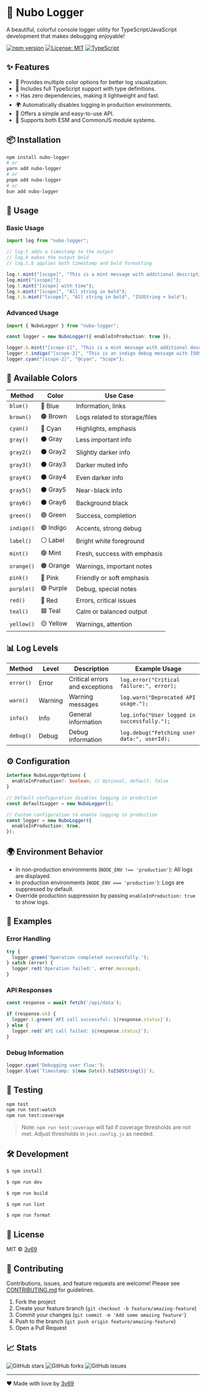 # 🌈 Nubo Logger

A beautiful, colorful console logger utility for TypeScript/JavaScript development that makes debugging enjoyable!

[![npm version](https://badge.fury.io/js/nubo-logger.svg)](https://badge.fury.io/js/nubo-logger) [![License: MIT](https://img.shields.io/badge/License-MIT-yellow.svg)](https://opensource.org/licenses/MIT) [![TypeScript](https://img.shields.io/badge/TypeScript-Ready-blue.svg)](https://www.typescriptlang.org/)

## ✨ Features

- 🎨 Provides multiple color options for better log visualization.  
- 🧠 Includes full TypeScript support with type definitions.  
- ⚡ Has zero dependencies, making it lightweight and fast.  
- 🌍 Automatically disables logging in production environments.  
- 🔧 Offers a simple and easy-to-use API.  
- 🔁 Supports both ESM and CommonJS module systems.  

## 📦 Installation

```bash
npm install nubo-logger
# or
yarn add nubo-logger
# or
pnpm add nubo-logger
# or
bun add nubo-logger
```

## 🚀 Usage

### Basic Usage

```ts
import log from "nubo-logger";

// log.t adds a timestamp to the output
// log.b makes the output bold
// log.t.b applies both timestamp and bold formatting

log.t.mint("[scope]", "This is a mint message with additional description");
log.mint("[scope]");
log.t.mint("[scope] with time");
log.b.mint("[scope]", "All string in bold");
log.t.b.mint("[scope]", "All string in bold", "ISOString + bold");
```

### Advanced Usage

```ts
import { NuboLogger } from "nubo-logger";

const logger = new NuboLogger({ enableInProduction: true });

logger.b.mint("[scope-2]", "This is a mint message with additional description");
logger.t.indigo("[scope-2]", "This is an indigo debug message with ISOString");
logger.cyan("[scope-2]", "@cyan", "Scope");
```

## 🎨 Available Colors

| Method      | Color    | Use Case                      |
|-------------|----------|-------------------------------|
| `blue()`    | 🔵 Blue  | Information, links            |
| `brown()`   | 🟤 Brown | Logs related to storage/files |
| `cyan()`    | 🔷 Cyan  | Highlights, emphasis          |
| `gray()`    | ⚫ Gray   | Less important info           |
| `gray2()`   | ⚫ Gray2  | Slightly darker info          |
| `gray3()`   | ⚫ Gray3  | Darker muted info             |
| `gray4()`   | ⚫ Gray4  | Even darker info              |
| `gray5()`   | ⚫ Gray5  | Near-black info               |
| `gray6()`   | ⚫ Gray6  | Background black              |
| `green()`   | 🟢 Green | Success, completion           |
| `indigo()`  | 🟣 Indigo| Accents, strong debug         |
| `label()`   | ⚪ Label | Bright white foreground       |
| `mint()`    | 🟢 Mint  | Fresh, success with emphasis  |
| `orange()`  | 🟠 Orange| Warnings, important notes     |
| `pink()`    | 🌸 Pink  | Friendly or soft emphasis     |
| `purple()`  | 🟣 Purple| Debug, special notes          |
| `red()`     | 🔴 Red   | Errors, critical issues       |
| `teal()`    | 🟦 Teal  | Calm or balanced output       |
| `yellow()`  | 🟡 Yellow| Warnings, attention           |

## 📊 Log Levels

| Method    | Level   | Description                   | Example Usage                              |
|-----------|---------|-------------------------------|--------------------------------------------|
| `error()` | Error   | Critical errors and exceptions| `log.error("Critical failure:", error);`  |
| `warn()`  | Warning | Warning messages              | `log.warn("Deprecated API usage.");`       |
| `info()`  | Info    | General information           | `log.info("User logged in successfully.");`|
| `debug()` | Debug   | Debug information             | `log.debug("Fetching user data:", userId);`|

## ⚙ Configuration

```ts
interface NuboLoggerOptions {
  enableInProduction?: boolean; // Optional, default: false
}

// Default configuration disables logging in production
const defaultLogger = new NuboLogger();

// Custom configuration to enable logging in production
const logger = new NuboLogger({
  enableInProduction: true,
});
```

## 🌍 Environment Behavior

- In non-production environments (`NODE_ENV !== 'production'`): All logs are displayed.  
- In production environments (`NODE_ENV === 'production'`): Logs are suppressed by default.  
- Override production suppression by passing `enableInProduction: true` to show logs.

## 🧪 Examples

### Error Handling

```ts
try {
  logger.green('Operation completed successfully.');
} catch (error) {
  logger.red('Operation failed:', error.message);
}
```

### API Responses

```ts
const response = await fetch('/api/data');

if (response.ok) {
  logger.t.green(`API call successful: ${response.status}`);
} else {
  logger.red(`API call failed: ${response.status}`);
}
```

### Debug Information

```ts
logger.cyan('Debugging user flow:');
logger.blue(`Timestamp: ${new Date().toISOString()}`);
```

## 🧪 Testing

```bash
npm test
npm run test:watch
npm run test:coverage
```

> Note: `npm run test:coverage` will fail if coverage thresholds are not met. Adjust thresholds in `jest.config.js` as needed.

## 🛠 Development

```bash
$ npm install

$ npm run dev

$ npm run build

$ npm run lint

$ npm run format
```

## 📄 License

MIT © [3v69](https://github.com/3v69)

## 🙌 Contributing

Contributions, issues, and feature requests are welcome! Please see [CONTRIBUTING.md](.github/CONTRIBUTING.md) for guidelines.

1. Fork the project  
2. Create your feature branch (`git checkout -b feature/amazing-feature`)  
3. Commit your changes (`git commit -m 'Add some amazing feature'`)  
4. Push to the branch (`git push origin feature/amazing-feature`)  
5. Open a Pull Request

## 📈 Stats

![GitHub stars](https://img.shields.io/github/stars/3v69/nubo-logger?style=social) ![GitHub forks](https://img.shields.io/github/forks/3v69/nubo-logger?style=social) ![GitHub issues](https://img.shields.io/github/issues/3v69/nubo-logger)

---

❤️ Made with love by [3v69](https://github.com/3v69)
